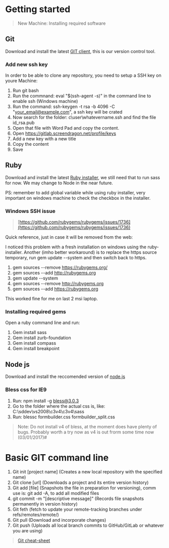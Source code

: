 # Getting started
> New Machine: Installing required software


## Git

Download and install the latest [GIT client](https://git-scm.com/downloads), this is our version control tool.

### Add new ssh key 

In order to be able to clone any repository, you need to setup a SSH key on youre Machine:

1. Run git bash
2. Run the commnand: eval "$(ssh-agent -s)" in the command line to enable ssh (Windows machine)
3. Run the command: ssh-keygen -t rsa -b 4096 -C "your_email@example.com", a ssh key will be crated
4. Now search for the folder: c\user\whatevername\.ssh and find the file id_rsa.pub
5. Open that file with Word Pad and copy the content.
6. Open https://gitlab.screendragon.net/profile/keys
7. Add a new key with a new title
8. Copy the content
9. Save

## Ruby

Download and install the latest [Ruby installer](https://rubyinstaller.org/downloads/), we still need that to run sass for now. We may change to Node in the near future.

PS: remember to add global variable while using ruby installer, very important on windows machine to check the checkbox in the installer.

### Windows SSH issue

> [https://github.com/rubygems/rubygems/issues/1736](https://github.com/rubygems/rubygems/issues/1736)

Quick reference, just in case it will be removed from the web:

I noticed this problem with a fresh installation on windows using the ruby-installer.
Another (imho better workaround) is to replace the https source temporary, run gem update --system and then switch back to https.

1. gem sources --remove https://rubygems.org/
2. gem sources --add http://rubygems.org
3. gem update --system
4. gem sources --remove http://rubygems.org
5. gem sources --add https://rubygems.org

This worked fine for me on last 2 msi laptop.

### Installing required gems

Open a ruby command line and run:

1. Gem install sass
2. Gem install zurb-foundation
3. Gem install compass
4. Gem install breakpoint

## Node js

Download and install the reccomended version of [node.js](https://nodejs.org/en/)

### Bless css for IE9

1. Run: npm install -g bless@3.0.3
2. Go to the folder where the actual css is, like: C:\sddev\vs2008\c3v4\c3v4\sass
3. Run: blessc formbuilder.css formbuilder_split.css

> Note: Do not install v4 of bless, at the moment does have plenty of bugs. Probably worth a try now as v4 is out frorm some time now (03/01/2017)#

# Basic GIT command line

1. Git init [project name] (Creates a new local repository with the specified name)
2. Git clone [url] (Downloads a project and its entire version history)
3. Git add [file] (Snapshots the file in preparation for versioning), comm use is: git add -A, to add all modified files
4. git commit -m "[descriptive message]" (Records file snapshots permanently in version history)
5. Git feth (fetch to update your remote-tracking branches under refs/remotes/remote/)
6. Git pull (Download and incorporate changes)
7. Git push (Uploads all local branch commits to GitHub/GitLab or whatever you are using)

> [Git cheat-sheet](https://services.github.com/on-demand/downloads/github-git-cheat-sheet.pdf)
